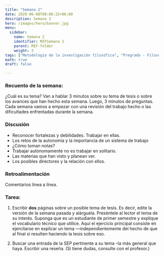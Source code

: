 ```yaml
---
title: "Semana 2"
date: 2020-06-08T08:06:25+06:00
description: Semana 2
hero: /images/hero/banner.jpg
menu:
  sidebar:
    name: Semana 2
    identifier: MIFSemana 2
    parent: MIF-folder
    weight: 3
tags: ["Metodología de la investigación filosófica", "Pregrado - Filosofía"]
math: true
draft: false

---
```


### Recuento de la semana: 

¿Cuál es su tema? Van a hablar 3 minutos sobre su tema de tesis o sobre los avances que han hecho esta semana. Luego, 3 minutos de preguntas. Cada semana vamos a empezar con una revisión del trabajo hecho o las dificultades enfrentadas durante la semana.
  
### Discusión 
- Reconocer fortalezas y debilidades. Trabajar en ellas. 
- Los retos de la autonomía y la importancia de un sistema de trabajo
- ¿Cómo toman notas?
- Trabajar autónomamente no es trabajar en solitario.
- Las materias que han visto y planean ver.
- Los posibles directores y la relación con ellos.
  
### Retroalimentación

Comentarios línea a línea. 
  
### Tarea: 
  
1. Escribir **dos** páginas sobre un posible tema de tesis. Es decir, edite la versión de la semana pasada y alárguela. Preséntele al lector el tema de su interés. Suponga que es un estudiante de primer semestre y explique el vocabulario técnico que utilice. Aquí el ejercicio principal consiste en ejercitarse en explicar un tema —independientemente del hecho de que al final sí resulten haciendo la tesis sobre eso.
    
1. Buscar una entrada de la SEP pertinente a su tema –la más general que haya.  Escribir una reseña. (Si tiene dudas, consulte con el profesor.)